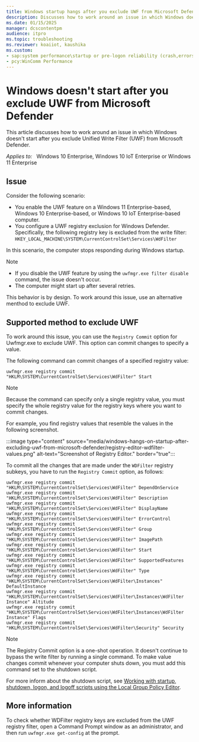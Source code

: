 ```yaml
---
title: Windows startup hangs after you exclude UWF from Microsoft Defender
description: Discusses how to work around an issue in which Windows doesn't start after you exclude the UWF feature from Microsoft Defender.
ms.date: 01/15/2025
manager: dcscontentpm
audience: itpro
ms.topic: troubleshooting
ms.reviewer: koaiiot, kaushika
ms.custom:
- sap:system performance\startup or pre-logon reliability (crash,errors,bug check or blue screen)
- pcy:WinComm Performance
---
```

# Windows doesn't start after you exclude UWF from Microsoft Defender

This article discusses how to work around an issue in which Windows doesn't start after you exclude Unified Write Filter (UWF) from Microsoft Defender.

_Applies to:_ &nbsp; Windows 10 Enterprise, Windows 10 IoT Enterprise or Windows 11 Enterprise

## Issue

Consider the following scenario:

- You enable the UWF feature on a Windows 11 Enterprise-based, Windows 10 Enterprise-based, or Windows 10 IoT Enterprise-based computer.
- You configure a UWF registry exclusion for Windows Defender. Specifically, the following registry key is excluded from the write filter:  
  `HKEY_LOCAL_MACHINE\SYSTEM\CurrentControlSet\Services\WdFilter`

In this scenario, the computer stops responding during Windows startup.

> [!NOTE]
>
> - If you disable the UWF feature by using the `uwfmgr.exe filter disable` command, the issue doesn't occur.
> - The computer might start up after several retries.

This behavior is by design. To work around this issue, use an alternative menthod to exclude UWF.

## Supported method to exclude UWF

To work around this issue, you can use the `Registry Commit` option for Uwfmgr.exe to exclude UWF. This option can commit changes to specify a value.

The following command can commit changes of a specified registry value:

```console
uwfmgr.exe registry commit "HKLM\SYSTEM\CurrentControlSet\Services\WdFilter" Start
```

> [!NOTE]
> Because the command can specify only a single registry value, you must specify the whole registry value for the registry keys where you want to commit changes.

For example, you find registry values that resemble the values in the following screenshot.

:::image type="content" source="media/windows-hangs-on-startup-after-excluding-uwf-from-microsoft-defender/registry-editor-wdfilter-values.png" alt-text="Screenshot of Registry Editor." border="true":::

To commit all the changes that are made under the `WDFilter` registry subkeys, you have to run the `Registry Commit` option, as follows:

```console
uwfmgr.exe registry commit "HKLM\SYSTEM\CurrentControlSet\Services\WdFilter" DependOnService
uwfmgr.exe registry commit "HKLM\SYSTEM\CurrentControlSet\Services\WdFilter" Description
uwfmgr.exe registry commit "HKLM\SYSTEM\CurrentControlSet\Services\WdFilter" DisplayName
uwfmgr.exe registry commit "HKLM\SYSTEM\CurrentControlSet\Services\WdFilter" ErrorControl
uwfmgr.exe registry commit "HKLM\SYSTEM\CurrentControlSet\Services\WdFilter" Group
uwfmgr.exe registry commit "HKLM\SYSTEM\CurrentControlSet\Services\WdFilter" ImagePath
uwfmgr.exe registry commit "HKLM\SYSTEM\CurrentControlSet\Services\WdFilter" Start
uwfmgr.exe registry commit "HKLM\SYSTEM\CurrentControlSet\Services\WdFilter" SupportedFeatures
uwfmgr.exe registry commit "HKLM\SYSTEM\CurrentControlSet\Services\WdFilter" Type
uwfmgr.exe registry commit "HKLM\SYSTEM\CurrentControlSet\Services\WdFilter\Instances" DefaultInstance
uwfmgr.exe registry commit "HKLM\SYSTEM\CurrentControlSet\Services\WdFilter\Instances\WdFilter Instance" Altitude
uwfmgr.exe registry commit "HKLM\SYSTEM\CurrentControlSet\Services\WdFilter\Instances\WdFilter Instance" Flags
uwfmgr.exe registry commit "HKLM\SYSTEM\CurrentControlSet\Services\WdFilter\Security" Security
```

> [!NOTE]
> The Registry Commit option is a one-shot operation. It doesn't continue to bypass the write filter by running a single command. To make value changes commit whenever your computer shuts down, you must add this command set to the shutdown script.

For more inform about the shutdown script, see [Working with startup, shutdown, logon, and logoff scripts using the Local Group Policy Editor](/previous-versions/windows/it-pro/windows-server-2012-R2-and-2012/dn789190(v=ws.11)#how-to-assign-computer-shutdown-scripts).

## More information

To check whether WDFilter registry keys are excluded from the UWF registry filter, open a Command Prompt window as an administrator, and then run `uwfmgr.exe get-config` at the prompt.
